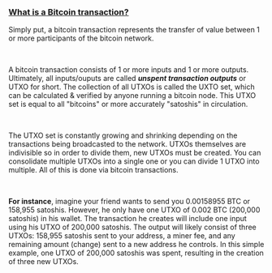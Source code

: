 ### [What is a Bitcoin transaction?](#what-is-a-bitcoin-transaction)

Simply put, a bitcoin transaction represents the transfer of value between 1 or more participants of the bitcoin network.

<br>

A bitcoin transaction consists of 1 or more inputs and 1 or more outputs. Ultimately, all inputs/ouputs are
called ***unspent transaction outputs*** or UTXO for short. The collection of all UTXOs is called the UXTO set, which 
can be calculated & verified by anyone running a bitcoin node. This UTXO set is equal to all "bitcoins" or more accurately "satoshis" in circulation.  

<br>

The UTXO set is constantly growing and shrinking depending on the transactions being broadcasted to the network. 
UTXOs themselves are indivisible so in order to divide them, new UTXOs must be created. 
You can consolidate multiple UTXOs into a single one or you can divide 1 UTXO into multiple. All of this 
is done via bitcoin transactions.

<br>

**For instance**, imagine your friend wants to send you 0.00158955 BTC or 158,955 satoshis. However, he only have one UTXO of 0.002 BTC (200,000 satoshis) in his wallet.
The transaction he creates will include one input using his UTXO of 200,000 satoshis. The output will likely consist of three UTXOs: 
158,955 satoshis sent to your address, a miner fee, and any remaining amount (change) sent to a new address he controls.
In this simple example, one UTXO of 200,000 satoshis was spent, resulting in the creation of three new UTXOs.
